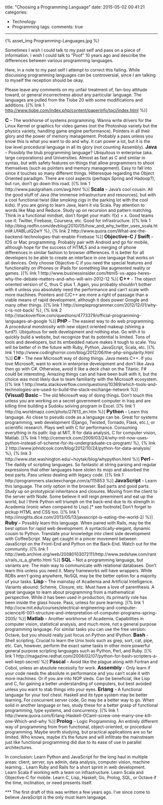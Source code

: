 title: "Choosing a Programming Language"
date: 2015-05-02 00:41:21
categories:
- Technology
- Programming
tags:
comments: true
---

{% asset_img Programming-Languages.jpg %}

Sometimes I wish I could talk to my past self and pass on a piece of information.  I wish I could talk to “Poof” 10 years ago and describe the differences between various programming languages.

Here, in a note to my past self I attempt to correct this failing.  While discussing programming languages can be controversial, since I am talking to myself the reception should be okay.

Please leave any comments on my unfair treatment of, fan-boy attitude toward, or general incorrectness about any particular language.  The languages are pulled from the Tiobe 20 with some modifications and additions. [{% link 1 http://www.tiobe.com/index.php/content/paperinfo/tpci/index.html %}]

<h3 style="display: inline"><strong>C</strong></h3> – The workhorse of systems programming.  Wanna write drivers for the Linux Kernel or graphics for video games (not the Photoshop variety but the physics variety, handling game engine performance).  Pointers in all their glory and the power of memory management.  Probably a pass unless you know this is what you want to do and why.  It can power a lot, but it is the low level procedural language in all its glory (not counting Assembly).

<h3 style="display: inline"><strong>Java</strong></h3> – Possibly the blub programming language?  Ubiquitous in enterprise (aka. large corporations) and Universities.  Almost as fast as C and similar in syntax, but with safety features on things that allow programmers to shoot themselves (such as pointers and memory management).  Easy to fall into since it touches so many different things.  Hitleresque regarding the Object Oriented paradigm.  There are cool aspects (perhaps Spring and Hadoop?), but run, don’t go down this road. [{% link 1 http://www.paulgraham.com/avg.html %}]

<h3 style="display: inline"><strong>Scala</strong></h3> – Java’s cool cousin.  All the good stuff of Java (the immense infrastructure and resources), but with a cool functional twist (like smoking cigs in the parking lot with the cool kids).  If you are going to learn Java, learn it via Scala.  Pay attention to words like Map and Reduce.  Study up on recursion and pattern matching.  Think in a functional mindset, don’t forget your math: f(x) = x.  Good teams use it: Twitter, Firebase, Coursera, etc.  Good for infrastructure. [{% link 1 http://blog.redfin.com/devblog/2010/05/how_and_why_twitter_uses_scala.html#.UfABLutQ2wY %}, {% link 2 http://www.quora.com/What-are-the-backend-technologies-that-enable-Firebase %}]

<h3 style="display: inline"><strong>Objective-C / Swift</strong></h3> – IOS or Mac programming.  Probably pair with Android and go for mobile, although hope for the success of HTML5 and a merging of phone differences in similar fashion to browser differences.  It is better for all developers to be able to create an interface in one language that works on all devices.  Only choose Objective-C if you need the special features and functionality on iPhones or iPads for something like augmented reality or games. [{% link 1 http://www.businessinsider.com/html5-vs-apps-heres-why-the-debate-matters-and-who-will-win-2012-12 %}]

<h3 style="display: inline"><strong>C++</strong></h3> - The object oriented version of C, thus C plus 1.   Again, you probably shouldn’t bother with it unless you absolutely need the performance and can’t scale with more machines.  Pointers and C/C++ are more a right of passage than a viable means of rapid development, although it does power Google and many other things. [{% link 1 http://simpleprogrammer.com/2012/12/01/why-c-is-not-back/ %}, {% link 2 http://stackoverflow.com/questions/4773379/official-programming-languages-at-google %}]

<h3 style="display: inline"><strong>PHP</strong></h3> – The easiest way to do web programming.  A procedural monstrosity with new object oriented makeup (shining a turd?).  Ubiquitous for web development and nothing else.  Go with it to quickly build a website, but recognize that its potential is limited.  Tons of tools and developers, but its embedded nature makes it tough to scale.  You will be better of in the future with Ruby, Python, JavaScript, Scala, etc.  [{% link 1 http://www.codinghorror.com/blog/2012/06/the-php-singularity.html %}]

<h3 style="display: inline"><strong>C#</strong></h3> - The new Microsoft way of doing things.  Java meets C++.  If you love Microsoft, want to work in enterprise development and don’t like Java then go with C#.  Otherwise, avoid it like a deck chair on the Titanic.  F# could be interesting.  Amazing things can and have been built with it, but the choice was most likely due to team familiarity with the Microsoft ecosystem. [{% link 1 http://meta.stackoverflow.com/questions/10369/which-tools-and-technologies-are-used-to-build-the-stack-exchange-network %}]

<h3 style="display: inline"><strong>(Visual) Basic</strong></h3> – The old Microsoft way of doing things.  Don’t touch this unless you are working on a secret government computer in Iraq and are killing time building a Sudoku solving program in Excel. [{% link 1 http://iq.worldmapz.com/photo/27613_en.htm %}]

<h3 style="display: inline"><strong>Python</strong></h3> – Learn this language.  As close to pseudo code as a language can be.  Great for systems programming, web development (Django, Twisted, Tornado, Flask, etc.), or scientific research.  Plays well with C for performance.  Consuming everything in its path: lisp at MIT, R for data analysis, C for computer vision, Matlab. [{% link 1 http://cemerick.com/2009/03/24/why-mit-now-uses-python-instead-of-scheme-for-its-undergraduate-cs-program/ %}, {% link 2 http://www.johndcook.com/blog/2012/10/24/python-for-data-analysis/ %}, {% link 3 http://www.stat.washington.edu/~hoytak/blog/whypython.html %}]

<h3 style="display: inline"><strong>Perl</strong></h3> – The daddy of scripting languages.  So fantastic at string parsing and regular expressions that other languages have stolen its mojo and absorbed the best parts.  Pass unless dealing with legacy code. [{% link 1 http://programmers.stackexchange.com/a/115853 %}]

<h3 style="display: inline"><strong>JavaScript</strong></h3> – Learn this language.  The only option in the browser.  Bad parts and good parts.  Study up on prototypical inheritance and closures.  Moving from the client to the server with Node.  Some believe it will reign preeminent and eat up the world, but I think Python will triumph on the back-end due to its strength in Academia (ironic when compared to Lisp).[* see footnote]  Don’t forget to pickup HTML and CSS too. [{% link 1 http://insights.dice.com/2013/05/13/javascript-is-eating-the-world-2/ %}]

<h3 style="display: inline"><strong>Ruby</strong></h3> – Possibly learn this language.  When paired with Rails, may be the best option for rapid web development.  A syntactically-elegant, dynamic cousin to Python.   Translate your knowledge into client side development with CoffeeScript.  May get caught in a pincer movement between JavaScript on the Front-End and Python on the Back-End.  Watch out for the community. [{% link 1 http://web.archive.org/web/20080103072111/http://www.zedshaw.com/rants/rails_is_a_ghetto.html %}]

<h3 style="display: inline"><strong>SQL</strong></h3> – Not a programming language, but variants are.  The main way to communicate with relational databases.  Don’t learn this unless you need it.   Many frameworks will have wrappers.  While RDBs aren’t going anywhere, NoSQL may be the better option for a majority of your tasks.

<h3 style="display: inline"><strong>Lisp</strong></h3> – The mainstay of Academia and Artificial Intelligence.  Variants abound: Scheme, Closure, etc.  Must have a love of parenthesis.  A great language to learn about programming from a mathematical perspective.  While it has been used in production, its primarily role has been inside the glass house.  Pass, unless for pure learning. [{% link 1 http://ocw.mit.edu/courses/electrical-engineering-and-computer-science/6-001-structure-and-interpretation-of-computer-programs-spring-2005/ %}]

<h3 style="display: inline"><strong>Matlab</strong></h3> – Another workhorse of Academia.  Capabilities in computer vision, statistical analysis, and much more, not a general purpose programming language.  For similar tasks you can use the free version: Octave, but you should really just focus on Python and IPython.

<h3 style="display: inline"><strong>Bash</strong></h3> -  Shell scripting.  Crucial to learn the Unix tools such as grep, sort, cat, pipe, etc.  Can, however, perform the exact same tasks in other more powerful general purpose scripting languages such as Python, Perl, and Ruby. [{% link 1 http://magazine.redhat.com/2008/02/07/python-for-bash-scripters-a-well-kept-secret/ %}]

<h3 style="display: inline"><strong>Pascal</strong></h3> – Avoid like the plague along with Fortran and Cobol, unless an absolute necessity for work.

<h3 style="display: inline"><strong>Assembly</strong></h3> -  Only learn if your code needs the absolute in performance and you can’t scale it with more machines.  Or if you are into NOP sleds.  Can be beneficial, like Lisp and C, for gaining a better understanding of computers, but best avoided unless you want to stab things into your eyes.

<h3 style="display: inline"><strong>Erlang</strong></h3> – A functional language for your tool chest.  Haskell and its type system may be better learning.  For concurrent server code, Go may be a better way to go.  When solid in another language or two, study these for a better grasp of functional programming, type systems, and concurrency. [{% link 1 http://www.quora.com/Erlang-Haskell-OCaml-screw-one-marry-one-kill-one-Which-and-why %}]

<h3 style="display: inline"><strong>Prolog</strong></h3> – Logic Programming.  An entirely different way of programming from from functional, object-oriented, or procedural programming.  Maybe worth studying, but practical applications are so far limited.  Who knows, maybe it’s the future and will infiltrate the mainstream just like functional programming did due to its ease of use in parallel architectures.

In conclusion: Learn Python and JavaScript for the long haul in multiple areas: client, server, sys admin, data analysis, computer vision, machine learning… Learn Ruby and Rails for a short sprint in web development.  Learn Scala if working with a team on infrastructure.  Learn Scala and Objective-C for mobile. Learn C, Lisp, Haskell, Go, Prolog, SQL, or Octave if the time, inclination, or need presents itself.

*** The first draft of this was written a few years ago.  I've since come to believe JavaScript is the only must learn language.
